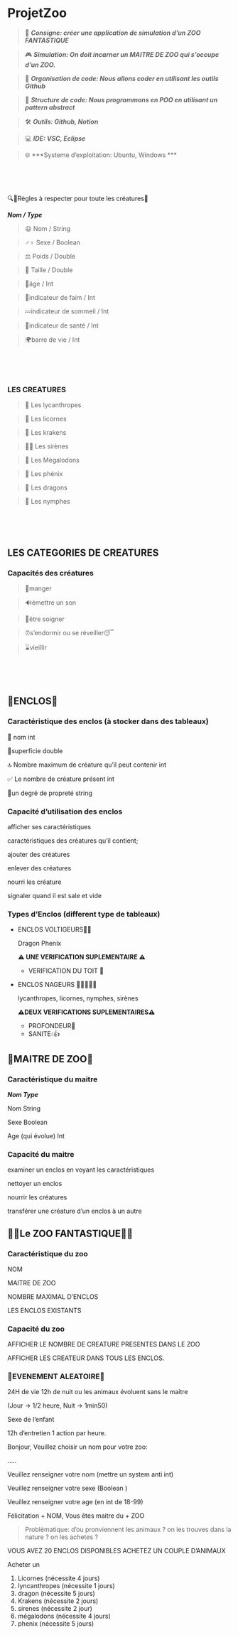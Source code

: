 # ProjetZoo

> 📢 ***Consigne: créer une application de simulation d’un ZOO FANTASTIQUE***
> 

> 🎮 ***Simulation: On doit incarner un MAITRE DE ZOO qui s’occupe d’un ZOO.***
> 

> 📆 ***Organisation de code: Nous allons coder en utilisant les outils Github***
> 

> 🔨 ***Structure de code: Nous programmons en POO en utilisant un pattern abstract***
> 

> 🛠️ ***Outils: Github, Notion***
> 

> 💻 ***IDE: VSC, Eclipse***
> 

> 🌐 ***Systeme d’exploitation: Ubuntu, Windows ***


</br></br></br>


🔍📜Règles à respecter pour toute les créatures📜

***Nom / Type***                             

> 😃 Nom / String
>

> ♂♀ Sexe / Boolean
>

> ⚖️ Poids / Double
>

> 📏 Taille / Double
>

> 🎂âge / Int
>
 
> 🥩indicateur de faim / Int
>

> 💤indicateur de sommeil / Int
>

> 💪indicateur de santé / Int
>

> 🌍barre de vie / Int
>

</br></br></br>


### **LES CREATURES**

> 🐺 Les lycanthropes
>

> 🦄 Les licornes
>

> 🦑 Les krakens
>

> 🧜‍♀️ Les sirènes
>

> 🦈 Les Mégalodons
>

> 🦅 Les phénix
>

> 🐲 Les dragons
>

> 🌿 Les nymphes
> 


</br></br></br>


## **LES CATEGORIES DE CREATURES**

### Capacités des créatures

> 🍴manger
> 

> 🔊émettre un son
> 

> 💖être soigner
> 

> ⏰s’endormir ou se réveiller😴
> 

> ⌛️vieillir
> 


</br></br></br>


## 🚧ENCLOS🚧

### **Caractéristique des enclos (à stocker dans des tableaux)**

🛑 nom                int

📐superficie         double

🔝 Nombre maximum de créature qu’il peut contenir int

✅ Le nombre de créature présent  int

🧼un degré de propreté string

### **Capacité d’utilisation des enclos**

afficher ses caractéristiques  

caractéristiques des créatures qu’il contient;

ajouter des créatures

enlever des créatures

nourri les créature

signaler quand il est sale et vide

### Types d’Enclos **(different type de tableaux)**

- ENCLOS VOLTIGEURS🦅🐲
    
    Dragon Phenix
    
    **⚠️ UNE VERIFICATION SUPLEMENTAIRE ⚠️**
    
    - VERIFICATION DU TOIT 🏰
- ENCLOS NAGEURS 🦑🐲🧜‍♀️🦈
    
    lycanthropes, licornes, nymphes, sirènes
    
    **⚠️DEUX VERIFICATIONS SUPLEMENTAIRES⚠️**
    
    - PROFONDEUR📏
    - SANITE💧👍

## 👨MAITRE DE ZOO👩

### Caractéristique du maitre

***Nom                                     Type***                             

Nom                                     String

Sexe                                      Boolean

Age (qui évolue)                   Int

### Capacité du maitre

examiner un enclos en voyant les caractéristiques

nettoyer un enclos

nourrir les créatures

transférer une créature d’un enclos à un autre

## 🌲🐲Le ZOO FANTASTIQUE🐲🌲

### Caractéristique du zoo

NOM

MAITRE DE ZOO

NOMBRE MAXIMAL D’ENCLOS

LES ENCLOS EXISTANTS

### Capacité du zoo

AFFICHER LE NOMBRE DE CREATURE PRESENTES DANS LE ZOO

AFFICHER LES CREATEUR DANS TOUS LES ENCLOS.

### 🎲EVENEMENT ALEATOIRE🎲

24H de vie 12h de nuit ou les animaux évoluent sans le maitre

(Jour → 1/2 heure, Nuit → 1min50)

Sexe de l’enfant

12h d’entretien 1 action par heure.

Bonjour, Veuillez choisir un nom pour votre zoo:

…..

Veuillez renseigner votre nom (mettre un system anti int)

Veuillez renseigner votre sexe (Boolean )

Veuillez renseigner votre age (en int de 18-99)

Félicitation + NOM, Vous êtes maitre du  + ZOO

> Problématique: d’ou pronviennent les animaux ? on les trouves dans la nature ? on les achetes ?
> 

VOUS AVEZ 20 ENCLOS DISPONIBLES ACHETEZ UN COUPLE D’ANIMAUX

Acheter un 

1. Licornes (nécessite 4 jours)
2. lyncanthropes (nécessite 1 jours)
3. dragon (nécessite 5 jours)
4. Krakens (nécessite 2 jours)
5. sirenes (nécessite 2 jour)
6. mégalodons (nécessite 4 jours)
7. phenix (nécessite 5 jours)
